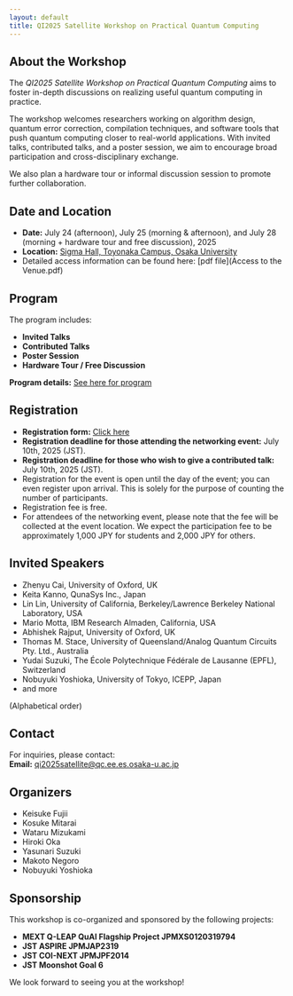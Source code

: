 ```yaml
---
layout: default
title: QI2025 Satellite Workshop on Practical Quantum Computing
---
```


## About the Workshop

The *QI2025 Satellite Workshop on Practical Quantum Computing* aims to foster in-depth discussions on realizing useful quantum computing in practice. 

The workshop welcomes researchers working on algorithm design, quantum error correction, compilation techniques, and software tools that push quantum computing closer to real-world applications. With invited talks, contributed talks, and a poster session, we aim to encourage broad participation and cross-disciplinary exchange.

We also plan a hardware tour or informal discussion session to promote further collaboration.

## Date and Location

- **Date:** July 24 (afternoon), July 25 (morning & afternoon), and July 28 (morning + hardware tour and free discussion), 2025  
- **Location:** [Sigma Hall, Toyonaka Campus, Osaka University](https://maps.app.goo.gl/wicHqdjQkiR3oRfY9)
- Detailed access information can be found here: [pdf file](Access to the Venue.pdf)

## Program

The program includes:
- **Invited Talks**
- **Contributed Talks**
- **Poster Session**
- **Hardware Tour / Free Discussion**

**Program details:** [See here for program](program.html)

## Registration

- **Registration form:** [Click here](https://forms.gle/2dBKw2MpY7o6R6x17)
- **Registration deadline for those attending the networking event:** July 10th, 2025 (JST).
- **Registration deadline for those who wish to give a contributed talk:** July 10th, 2025 (JST).
- Registration for the event is open until the day of the event; you can even register upon arrival. This is solely for the purpose of counting the number of participants.
- Registration fee is free.
- For attendees of the networking event, please note that the fee will be collected at the event location. We expect the participation fee to be approximately 1,000 JPY for students and 2,000 JPY for others.

## Invited Speakers

- Zhenyu Cai, University of Oxford, UK
- Keita Kanno, QunaSys Inc., Japan  
- Lin Lin, University of California, Berkeley/Lawrence Berkeley National Laboratory, USA  
- Mario Motta, IBM Research Almaden, California, USA  
- Abhishek Rajput, University of Oxford, UK  
- Thomas M. Stace, University of Queensland/Analog Quantum Circuits Pty. Ltd., Australia  
- Yudai Suzuki, The École Polytechnique Fédérale de Lausanne (EPFL), Switzerland  
- Nobuyuki Yoshioka, University of Tokyo, ICEPP, Japan
- and more

(Alphabetical order)


## Contact

For inquiries, please contact:  
**Email:** qi2025satellite@qc.ee.es.osaka-u.ac.jp

## Organizers

- Keisuke Fujii  
- Kosuke Mitarai  
- Wataru Mizukami
- Hiroki Oka  
- Yasunari Suzuki  
- Makoto Negoro
- Nobuyuki Yoshioka

## Sponsorship

This workshop is co-organized and sponsored by the following projects:

- **MEXT Q-LEAP QuAI Flagship Project JPMXS0120319794**
- **JST ASPIRE JPMJAP2319**
- **JST COI-NEXT JPMJPF2014**
- **JST Moonshot Goal 6**

We look forward to seeing you at the workshop!
